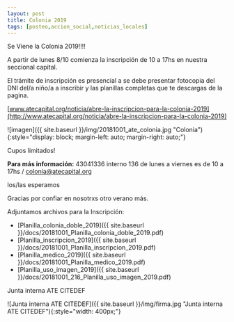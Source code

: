```yaml
---
layout: post
title: Colonia 2019
tags: [posteo,accion_social,noticias_locales]
---
```


Se Viene la Colonia 2019!!!!

A partir de lunes 8/10 comienza la inscripción de 10 a 17hs en nuestra seccional capital.

El trámite de inscripción es presencial a se debe presentar fotocopia del DNI del/a niño/a a inscribir y las planillas completas que te descargas de la pagina.

[www.atecapital.org/noticia/abre-la-inscripcion-para-la-colonia-2019](http://www.atecapital.org/noticia/abre-la-inscripcion-para-la-colonia-2019)

![imagen]({{ site.baseurl }}/img/20181001_ate_colonia.jpg "Colonia"){:style="display: block; margin-left: auto; margin-right: auto;"}


Cupos limitados!

<div class="alert alert-info" role="alert">
<strong>Para más información:</strong> 43041336 interno 136 de lunes a viernes es de 10 a 17hs / <a href="mailto:colonia@atecapital.org">colonia@atecapital.org</a>
</div>

los/las esperamos

Gracias por confiar en nosotrxs otro verano más.

Adjuntamos archivos para la Inscripción:

  - [Planilla_colonia_doble_2019]({{ site.baseurl }}/docs/20181001_Planilla_colonia_doble_2019.pdf)
  - [Planilla_inscripcion_2019]({{ site.baseurl }}/docs/20181001_Planilla_inscripcion_2019.pdf)
  - [Planilla_medico_2019]({{ site.baseurl }}/docs/20181001_Planilla_medico_2019.pdf)
  - [Planilla_uso_imagen_2019]({{ site.baseurl }}/docs/20181001_216_Planilla_uso_imagen_2019.pdf)



Junta interna ATE CITEDEF

![Junta interna ATE CITEDEF]({{ site.baseurl }}/img/firma.jpg "Junta interna ATE CITEDEF"){:style="width: 400px;"}
